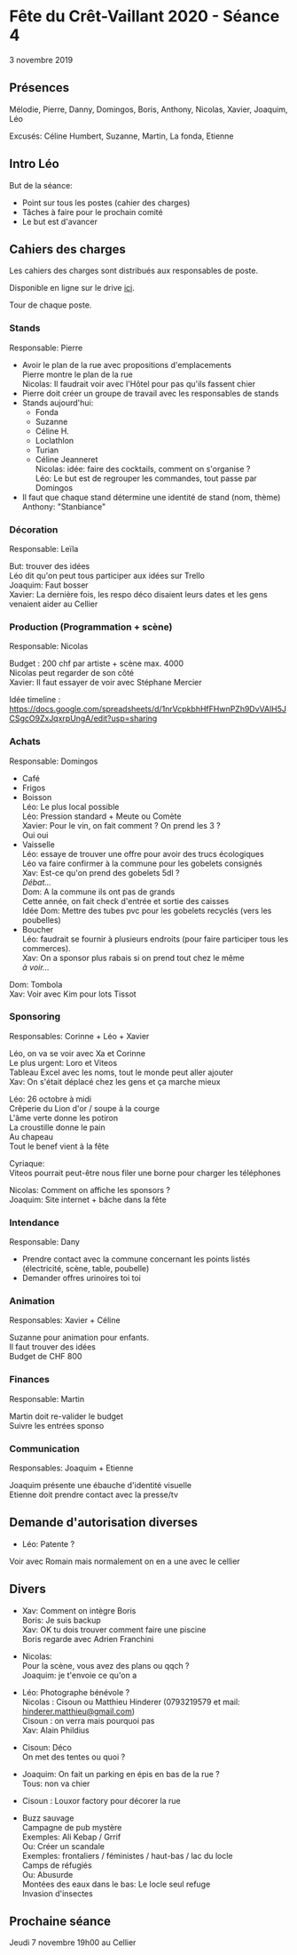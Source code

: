 # Fête du Crêt-Vaillant 2020 - Séance 4

3 novembre 2019

## Présences

Mélodie, Pierre, Danny, Domingos, Boris, Anthony, Nicolas, Xavier, Joaquim, Léo

Excusés: Céline Humbert, Suzanne, Martin, La fonda, Etienne

## Intro Léo

But de la séance:
* Point sur tous les postes (cahier des charges)
* Tâches à faire pour le prochain comité
* Le but est d'avancer

## Cahiers des charges

Les cahiers des charges sont distribués aux responsables de poste.

Disponible en ligne sur le drive [ici](https://docs.google.com/spreadsheets/d/1HaXXrsxYSXjTO_ePN7-CsKQwUKcLZVxV7D8Y6STrb6k/edit?usp=sharing).

Tour de chaque poste.

### Stands
Responsable: Pierre

* Avoir le plan de la rue avec propositions d'emplacements  
    Pierre montre le plan de la rue  
    Nicolas: Il faudrait voir avec l'Hôtel pour pas qu'ils fassent chier
* Pierre doit créer un groupe de travail avec les responsables de stands
* Stands aujourd'hui:
    * Fonda
    * Suzanne
    * Céline H.
    * Loclathlon
    * Turian
    * Céline Jeanneret  
Nicolas: idée: faire des cocktails, comment on s'organise ?  
Léo: Le but est de regrouper les commandes, tout passe par Domingos
* Il faut que chaque stand détermine une identité de stand (nom, thème)  
Anthony: "Stanbiance"

### Décoration
Responsable: Leïla

But: trouver des idées  
Léo dit qu'on peut tous participer aux idées sur Trello  
Joaquim: Faut bosser  
Xavier: La dernière fois, les respo déco disaient leurs dates et les gens venaient aider au Cellier

### Production (Programmation + scène)
Responsable: Nicolas

Budget : 200 chf par artiste + scène max. 4000  
Nicolas peut regarder de son côté  
Xavier: Il faut essayer de voir avec Stéphane Mercier

Idée timeline : https://docs.google.com/spreadsheets/d/1nrVcpkbhHfFHwnPZh9DvVAlH5JCSgcO9ZxJqxrpUngA/edit?usp=sharing

### Achats
Responsable: Domingos

* Café
* Frigos
* Boisson  
Léo: Le plus local possible  
Léo: Pression standard + Meute ou Comète  
Xavier: Pour le vin, on fait comment ? On prend les 3 ?  
Oui oui  
* Vaisselle  
    Léo: essaye de trouver une offre pour avoir des trucs écologiques  
    Léo va faire confirmer à la commune pour les gobelets consignés  
    Xav: Est-ce qu'on prend des gobelets 5dl ?  
        *Débat...*  
    Dom: A la commune ils ont pas de grands  
    Cette année, on fait check d'entrée et sortie des caisses  
    Idée Dom: Mettre des tubes pvc pour les gobelets recyclés (vers les poubelles)  
* Boucher  
Léo: faudrait se fournir à plusieurs endroits (pour faire participer tous les commerces).  
Xav: On a sponsor plus rabais si on prend tout chez le même  
*à voir...*  

Dom: Tombola  
Xav: Voir avec Kim pour lots Tissot

### Sponsoring
Responsables: Corinne + Léo + Xavier

Léo, on va se voir avec Xa et Corinne  
Le plus urgent: Loro et Viteos  
Tableau Excel avec les noms, tout le monde peut aller ajouter  
Xav: On s'était déplacé chez les gens et ça marche mieux

Léo: 26 octobre à midi  
Crêperie du Lion d'or / soupe à la courge  
L'âme verte donne les potiron  
La croustille donne le pain  
Au chapeau  
Tout le benef vient à la fête

Cyriaque:  
Viteos pourrait peut-être nous filer une borne pour charger les téléphones

Nicolas: Comment on affiche les sponsors ?  
Joaquim: Site internet + bâche dans la fête

### Intendance
Responsable: Dany

* Prendre contact avec la commune concernant les points listés (électricité, scène, table, poubelle)
* Demander offres urinoires toi toi

### Animation
Responsables: Xavier + Céline

Suzanne pour animation pour enfants.  
Il faut trouver des idées  
Budget de CHF 800

### Finances
Responsable: Martin

Martin doit re-valider le budget  
Suivre les entrées sponso

### Communication
Responsables: Joaquim + Etienne

Joaquim présente une ébauche d'identité visuelle  
Etienne doit prendre contact avec la presse/tv

## Demande d'autorisation diverses

* Léo: Patente ?

Voir avec Romain mais normalement on en a une avec le cellier

## Divers

* Xav: Comment on intègre Boris  
Boris: Je suis backup  
Xav: OK tu dois trouver comment faire une piscine  
Boris regarde avec Adrien Franchini

* Nicolas:  
Pour la scène, vous avez des plans ou qqch ?  
Joaquim: je t'envoie ce qu'on a

* Léo: Photographe bénévole ?  
Nicolas : Cisoun ou Matthieu Hinderer (0793219579 et mail: hinderer.matthieu@gmail.com)  
Cisoun : on verra mais pourquoi pas  
Xav: Alain Phildius

* Cisoun: Déco  
On met des tentes ou quoi ?

* Joaquim: On fait un parking en épis en bas de la rue ?  
Tous: non va chier

* Cisoun : Louxor factory pour décorer la rue

* Buzz sauvage  
Campagne de pub mystère  
Exemples: Ali Kebap / Grrif  
Ou: Créer un scandale  
Exemples: frontaliers / féministes / haut-bas / lac du locle  
Camps de réfugiés  
Ou: Abusurde  
Montées des eaux dans le bas: Le locle seul refuge  
Invasion d'insectes

## Prochaine séance

Jeudi 7 novembre 19h00 au Cellier
